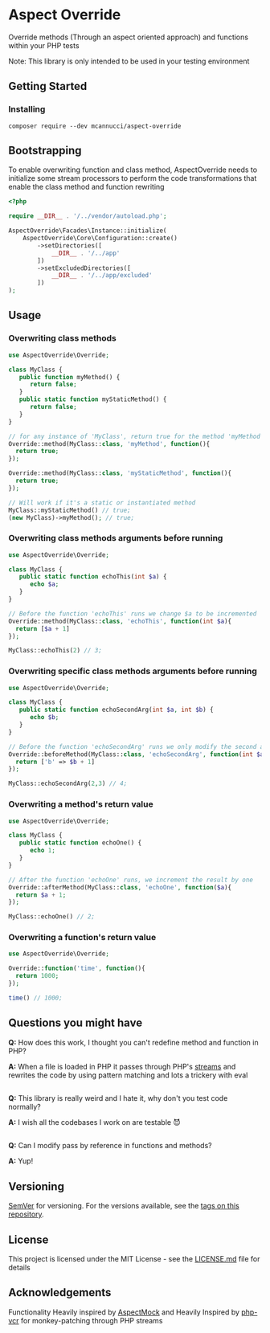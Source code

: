 # Aspect Override

Override methods (Through an aspect oriented approach) and functions within your PHP tests

Note: This library is only intended to be used in your testing environment

## Getting Started

### Installing

```
composer require --dev mcannucci/aspect-override
```

## Bootstrapping
To enable overwriting function and class method, AspectOverride needs to initialize some stream processors
to perform the code transformations that enable the class method and function rewriting
```php
<?php

require __DIR__ . '/../vendor/autoload.php';

AspectOverride\Facades\Instance::initialize(
    AspectOverride\Core\Configuration::create()
        ->setDirectories([
            __DIR__ . '/../app'
        ])
        ->setExcludedDirectories([
            __DIR__ . '/../app/excluded'
        ])
);
```

## Usage
### Overwriting class methods
```php
use AspectOverride\Override;

class MyClass {
   public function myMethod() {
      return false;
   }
   public static function myStaticMethod() {
      return false;
   }
}

// for any instance of 'MyClass', return true for the method 'myMethod' and 'myStaticMethod' instead of false
Override::method(MyClass::class, 'myMethod', function(){
  return true;
});

Override::method(MyClass::class, 'myStaticMethod', function(){
  return true;
});

// Will work if it's a static or instantiated method
MyClass::myStaticMethod() // true;
(new MyClass)->myMethod(); // true;
```
### Overwriting class methods arguments before running
```php
use AspectOverride\Override;

class MyClass {
   public static function echoThis(int $a) {
      echo $a;
   }
}

// Before the function 'echoThis' runs we change $a to be incremented
Override::method(MyClass::class, 'echoThis', function(int $a){
  return [$a + 1]
});

MyClass::echoThis(2) // 3;
```

### Overwriting specific class methods arguments before running
```php
use AspectOverride\Override;

class MyClass {
   public static function echoSecondArg(int $a, int $b) {
      echo $b;
   }
}

// Before the function 'echoSecondArg' runs we only modify the second argument and keep the first one as is
Override::beforeMethod(MyClass::class, 'echoSecondArg', function(int $a, int $b){
  return ['b' => $b + 1]
});

MyClass::echoSecondArg(2,3) // 4;
```

### Overwriting a method's return value
```php
use AspectOverride\Override;

class MyClass {
   public static function echoOne() {
      echo 1;
   }
}

// After the function 'echoOne' runs, we increment the result by one 
Override::afterMethod(MyClass::class, 'echoOne', function($a){
  return $a + 1;
});

MyClass::echoOne() // 2;
```

### Overwriting a function's return value
```php
use AspectOverride\Override;

Override::function('time', function(){
  return 1000;
});

time() // 1000;
```

## Questions you might have
**Q:** How does this work, I thought you can't redefine method and function in PHP?

**A:** When a file is loaded in PHP it passes through PHP's [streams](https://www.php.net/manual/en/intro.stream.php)
and rewrites the code by using pattern matching and lots a trickery with eval

##
**Q:** This library is really weird and I hate it, why don't you test code normally?

**A:** I wish all the codebases I work on are testable 😈
##
**Q:** Can I modify pass by reference in functions and methods?

**A:** Yup!

## Versioning

[SemVer](http://semver.org/) for versioning. For the versions available, see the [tags on this repository](https://github.com/your/project/tags). 

## License

This project is licensed under the MIT License - see the [LICENSE.md](LICENSE.md) file for details

## Acknowledgements

Functionality Heavily inspired by [AspectMock](https://github.com/Codeception/AspectMock) and
Heavily Inspired by [php-vcr](https://github.com/php-vcr/php-vcr) for monkey-patching through PHP streams
